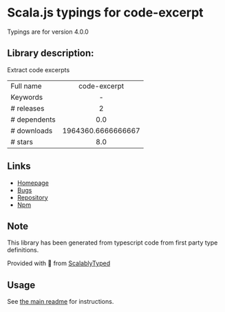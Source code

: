 
# Scala.js typings for code-excerpt

Typings are for version 4.0.0

## Library description:
Extract code excerpts

|                    |                 |
| ------------------ | :-------------: |
| Full name          | code-excerpt |
| Keywords           | - |
| # releases         | 2 |
| # dependents       | 0.0 |
| # downloads        | 1964360.6666666667 |
| # stars            | 8.0 |

## Links
- [Homepage](https://github.com/vadimdemedes/code-excerpt#readme)
- [Bugs](https://github.com/vadimdemedes/code-excerpt/issues)
- [Repository](https://github.com/vadimdemedes/code-excerpt)
- [Npm](https://www.npmjs.com/package/code-excerpt)
    


## Note
This library has been generated from typescript code from first party type definitions.

Provided with :purple_heart: from [ScalablyTyped](https://github.com/oyvindberg/ScalablyTyped)

## Usage
See [the main readme](../../readme.md) for instructions.


